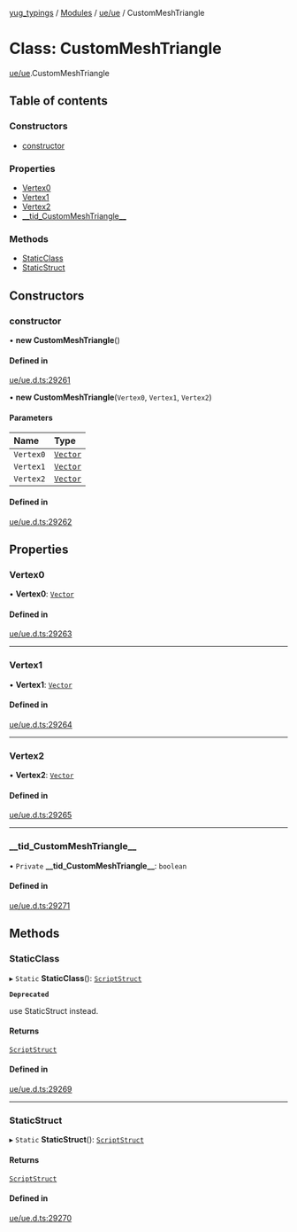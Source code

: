[yug_typings](../README.md) / [Modules](../modules.md) / [ue/ue](../modules/ue_ue.md) / CustomMeshTriangle

# Class: CustomMeshTriangle

[ue/ue](../modules/ue_ue.md).CustomMeshTriangle

## Table of contents

### Constructors

- [constructor](ue_ue.CustomMeshTriangle.md#constructor)

### Properties

- [Vertex0](ue_ue.CustomMeshTriangle.md#vertex0)
- [Vertex1](ue_ue.CustomMeshTriangle.md#vertex1)
- [Vertex2](ue_ue.CustomMeshTriangle.md#vertex2)
- [\_\_tid\_CustomMeshTriangle\_\_](ue_ue.CustomMeshTriangle.md#__tid_custommeshtriangle__)

### Methods

- [StaticClass](ue_ue.CustomMeshTriangle.md#staticclass)
- [StaticStruct](ue_ue.CustomMeshTriangle.md#staticstruct)

## Constructors

### constructor

• **new CustomMeshTriangle**()

#### Defined in

[ue/ue.d.ts:29261](https://github.com/YugMetaverse/yug_typings/blob/25cad34/ue/ue.d.ts#L29261)

• **new CustomMeshTriangle**(`Vertex0`, `Vertex1`, `Vertex2`)

#### Parameters

| Name | Type |
| :------ | :------ |
| `Vertex0` | [`Vector`](ue_ue_s.Vector.md) |
| `Vertex1` | [`Vector`](ue_ue_s.Vector.md) |
| `Vertex2` | [`Vector`](ue_ue_s.Vector.md) |

#### Defined in

[ue/ue.d.ts:29262](https://github.com/YugMetaverse/yug_typings/blob/25cad34/ue/ue.d.ts#L29262)

## Properties

### Vertex0

• **Vertex0**: [`Vector`](ue_ue_s.Vector.md)

#### Defined in

[ue/ue.d.ts:29263](https://github.com/YugMetaverse/yug_typings/blob/25cad34/ue/ue.d.ts#L29263)

___

### Vertex1

• **Vertex1**: [`Vector`](ue_ue_s.Vector.md)

#### Defined in

[ue/ue.d.ts:29264](https://github.com/YugMetaverse/yug_typings/blob/25cad34/ue/ue.d.ts#L29264)

___

### Vertex2

• **Vertex2**: [`Vector`](ue_ue_s.Vector.md)

#### Defined in

[ue/ue.d.ts:29265](https://github.com/YugMetaverse/yug_typings/blob/25cad34/ue/ue.d.ts#L29265)

___

### \_\_tid\_CustomMeshTriangle\_\_

• `Private` **\_\_tid\_CustomMeshTriangle\_\_**: `boolean`

#### Defined in

[ue/ue.d.ts:29271](https://github.com/YugMetaverse/yug_typings/blob/25cad34/ue/ue.d.ts#L29271)

## Methods

### StaticClass

▸ `Static` **StaticClass**(): [`ScriptStruct`](ue_ue.ScriptStruct.md)

**`Deprecated`**

use StaticStruct instead.

#### Returns

[`ScriptStruct`](ue_ue.ScriptStruct.md)

#### Defined in

[ue/ue.d.ts:29269](https://github.com/YugMetaverse/yug_typings/blob/25cad34/ue/ue.d.ts#L29269)

___

### StaticStruct

▸ `Static` **StaticStruct**(): [`ScriptStruct`](ue_ue.ScriptStruct.md)

#### Returns

[`ScriptStruct`](ue_ue.ScriptStruct.md)

#### Defined in

[ue/ue.d.ts:29270](https://github.com/YugMetaverse/yug_typings/blob/25cad34/ue/ue.d.ts#L29270)
